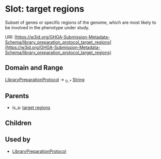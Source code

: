 
# Slot: target regions


Subset of genes or specific regions of the genome, which are most likely to be involved in the phenotype under study.

URI: [https://w3id.org/GHGA-Submission-Metadata-Schema/library_preparation_protocol_target_regions](https://w3id.org/GHGA-Submission-Metadata-Schema/library_preparation_protocol_target_regions)


## Domain and Range

[LibraryPreparationProtocol](LibraryPreparationProtocol.md) &#8594;  <sub>0..\*</sub> [String](types/String.md)

## Parents

 *  is_a: [target regions](target_regions.md)

## Children


## Used by

 * [LibraryPreparationProtocol](LibraryPreparationProtocol.md)
